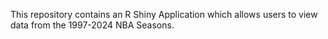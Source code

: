 This repository contains an R Shiny Application which allows users to view data from the 1997-2024 NBA Seasons.
